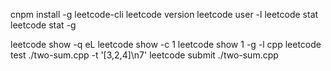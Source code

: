 
cnpm install -g leetcode-cli
leetcode version
leetcode user -l
leetcode stat
leetcode stat -g

leetcode show -q eL
leetcode show -c 1
leetcode show 1 -g -l cpp
leetcode test ./two-sum.cpp -t '[3,2,4]\n7'
leetcode submit ./two-sum.cpp
